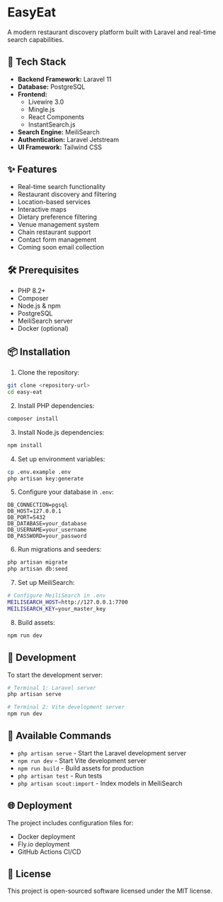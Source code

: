 # EasyEat

A modern restaurant discovery platform built with Laravel and real-time search capabilities.

## 🚀 Tech Stack

- **Backend Framework:** Laravel 11
- **Database:** PostgreSQL
- **Frontend:**
  - Livewire 3.0
  - Mingle.js
  - React Components
  - InstantSearch.js
- **Search Engine:** MeiliSearch
- **Authentication:** Laravel Jetstream
- **UI Framework:** Tailwind CSS

## ✨ Features

- Real-time search functionality
- Restaurant discovery and filtering
- Location-based services
- Interactive maps
- Dietary preference filtering
- Venue management system
- Chain restaurant support
- Contact form management
- Coming soon email collection

## 🛠 Prerequisites

- PHP 8.2+
- Composer
- Node.js & npm
- PostgreSQL
- MeiliSearch server
- Docker (optional)

## 📦 Installation

1. Clone the repository:
```bash
git clone <repository-url>
cd easy-eat
```

2. Install PHP dependencies:
```bash
composer install
```

3. Install Node.js dependencies:
```bash
npm install
```

4. Set up environment variables:
```bash
cp .env.example .env
php artisan key:generate
```

5. Configure your database in `.env`:
```env
DB_CONNECTION=pgsql
DB_HOST=127.0.0.1
DB_PORT=5432
DB_DATABASE=your_database
DB_USERNAME=your_username
DB_PASSWORD=your_password
```

6. Run migrations and seeders:
```bash
php artisan migrate
php artisan db:seed
```

7. Set up MeiliSearch:
```bash
# Configure MeiliSearch in .env
MEILISEARCH_HOST=http://127.0.0.1:7700
MEILISEARCH_KEY=your_master_key
```

8. Build assets:
```bash
npm run dev
```

## 🚀 Development

To start the development server:

```bash
# Terminal 1: Laravel server
php artisan serve

# Terminal 2: Vite development server
npm run dev
```

## 🔧 Available Commands

- `php artisan serve` - Start the Laravel development server
- `npm run dev` - Start Vite development server
- `npm run build` - Build assets for production
- `php artisan test` - Run tests
- `php artisan scout:import` - Index models in MeiliSearch

## 🌐 Deployment

The project includes configuration files for:
- Docker deployment
- Fly.io deployment
- GitHub Actions CI/CD

## 📝 License

This project is open-sourced software licensed under the MIT license.
